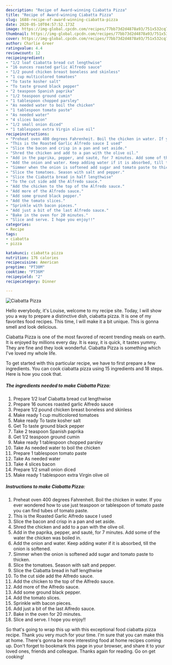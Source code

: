 ```yaml
---
description: "Recipe of Award-winning Ciabatta Pizza"
title: "Recipe of Award-winning Ciabatta Pizza"
slug: 1688-recipe-of-award-winning-ciabatta-pizza
date: 2020-05-10T04:57:52.173Z
image: https://img-global.cpcdn.com/recipes/77bb73d2d4878a93/751x532cq70/ciabatta-pizza-recipe-main-photo.jpg
thumbnail: https://img-global.cpcdn.com/recipes/77bb73d2d4878a93/751x532cq70/ciabatta-pizza-recipe-main-photo.jpg
cover: https://img-global.cpcdn.com/recipes/77bb73d2d4878a93/751x532cq70/ciabatta-pizza-recipe-main-photo.jpg
author: Charlie Greer
ratingvalue: 4.4
reviewcount: 12
recipeingredient:
- "1/2 loaf Ciabatta bread cut lengthwise"
- "16 ounces roasted garlic Alfredo sauce"
- "1/2 pound chicken breast boneless and skinless"
- "1 cup multicolored tomatoes"
- "To taste kosher salt"
- "To taste ground black pepper"
- "2 teaspoon Spanish paprika"
- "1/2 teaspoon ground cumin"
- "1 tablespoon chopped parsley"
- "As needed water to boil the chicken"
- "1 tablespoon tomato paste"
- "As needed water"
- "4 slices bacon"
- "1/2 small onion diced"
- "1 tablespoon extra Virgin olive oil"
recipeinstructions:
- "Preheat oven 400 degrees Fahrenheit. Boil the chicken in water. If you ever wondered how to use just teaspoon or tablespoon of tomato paste you can find tubes of tomato paste."
- "This is the Roasted Garlic Alfredo sauce I used"
- "Slice the bacon and crisp in a pan and set aside."
- "Shred the chicken and add to a pan with the olive oil."
- "Add in the paprika, pepper, and sauté, for 7 minutes. Add some of the water the chicken was boiled in."
- "Add the onion and water. Keep adding water if it is absorbed, till the onion is softened."
- "Simmer when the onion is softened add sugar and tomato paste to thicken."
- "Slice the tomatoes. Season with salt and pepper."
- "Slice the Ciabatta bread in half lengthwise"
- "To the cut side add the Alfredo sauce."
- "Add the chicken to the top of the Alfredo sauce."
- "Add more of the Alfredo sauce."
- "Add some ground black pepper."
- "Add the tomato slices."
- "Sprinkle with bacon pieces."
- "Add just a bit of the last Alfredo sauce."
- "Bake in the oven for 20 minutes."
- "Slice and serve. I hope you enjoy!!"
categories:
- Recipe
tags:
- ciabatta
- pizza

katakunci: ciabatta pizza 
nutrition: 176 calories
recipecuisine: American
preptime: "PT30M"
cooktime: "PT36M"
recipeyield: "2"
recipecategory: Dinner

---
```



![Ciabatta Pizza](https://img-global.cpcdn.com/recipes/77bb73d2d4878a93/751x532cq70/ciabatta-pizza-recipe-main-photo.jpg)

Hello everybody, it's Louise, welcome to my recipe site. Today, I will show you a way to prepare a distinctive dish, ciabatta pizza. It is one of my favorites food recipes. This time, I will make it a bit unique. This is gonna smell and look delicious.



Ciabatta Pizza is one of the most favored of recent trending meals on earth. It is enjoyed by millions every day. It is easy, it is quick, it tastes yummy. They are fine and they look wonderful. Ciabatta Pizza is something which I've loved my whole life.


To get started with this particular recipe, we have to first prepare a few ingredients. You can cook ciabatta pizza using 15 ingredients and 18 steps. Here is how you cook that.

<!--inarticleads1-->

##### The ingredients needed to make Ciabatta Pizza:

1. Prepare 1/2 loaf Ciabatta bread cut lengthwise
1. Prepare 16 ounces roasted garlic Alfredo sauce
1. Prepare 1/2 pound chicken breast boneless and skinless
1. Make ready 1 cup multicolored tomatoes
1. Make ready To taste kosher salt
1. Get To taste ground black pepper
1. Take 2 teaspoon Spanish paprika
1. Get 1/2 teaspoon ground cumin
1. Make ready 1 tablespoon chopped parsley
1. Take As needed water to boil the chicken
1. Prepare 1 tablespoon tomato paste
1. Take As needed water
1. Take 4 slices bacon
1. Prepare 1/2 small onion diced
1. Make ready 1 tablespoon extra Virgin olive oil




<!--inarticleads2-->

##### Instructions to make Ciabatta Pizza:

1. Preheat oven 400 degrees Fahrenheit. Boil the chicken in water. If you ever wondered how to use just teaspoon or tablespoon of tomato paste you can find tubes of tomato paste.
1. This is the Roasted Garlic Alfredo sauce I used
1. Slice the bacon and crisp in a pan and set aside.
1. Shred the chicken and add to a pan with the olive oil.
1. Add in the paprika, pepper, and sauté, for 7 minutes. Add some of the water the chicken was boiled in.
1. Add the onion and water. Keep adding water if it is absorbed, till the onion is softened.
1. Simmer when the onion is softened add sugar and tomato paste to thicken.
1. Slice the tomatoes. Season with salt and pepper.
1. Slice the Ciabatta bread in half lengthwise
1. To the cut side add the Alfredo sauce.
1. Add the chicken to the top of the Alfredo sauce.
1. Add more of the Alfredo sauce.
1. Add some ground black pepper.
1. Add the tomato slices.
1. Sprinkle with bacon pieces.
1. Add just a bit of the last Alfredo sauce.
1. Bake in the oven for 20 minutes.
1. Slice and serve. I hope you enjoy!!




So that's going to wrap this up with this exceptional food ciabatta pizza recipe. Thank you very much for your time. I'm sure that you can make this at home. There's gonna be more interesting food at home recipes coming up. Don't forget to bookmark this page in your browser, and share it to your loved ones, friends and colleague. Thanks again for reading. Go on get cooking!
